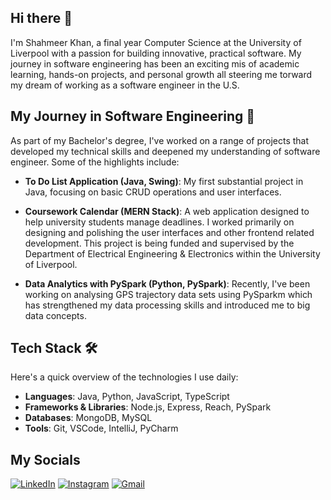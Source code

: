 ## Hi there 👋
 I'm Shahmeer Khan, a final year Computer Science at the University of Liverpool with a passion for building innovative, practical software. My journey in software engineering has been an exciting mis of academic learning, hands-on projects, and personal growth all steering me torward my dream of working as a software engineer in the U.S. 

## My Journey in Software Engineering 📘
As part of my Bachelor's degree, I've worked on a range of projects that developed my technical skills and deepened my understanding of software engineer. Some of the highlights include: 

  - **To Do List Application (Java, Swing)**: My first substantial project in Java, focusing on basic CRUD           operations and user interfaces.
    
  - **Coursework Calendar (MERN Stack)**: A web application designed to help university students manage              deadlines. I worked primarily on designing and polishing the user interfaces and other frontend 
      related development. This project is being funded and supervised by the Department of Electrical 
      Engineering & Electronics within the University of Liverpool.
    
  - **Data Analytics with PySpark (Python, PySpark)**: Recently, I've been working on analysing GPS trajectory data sets using PySparkm which has strengthened my data processing skills and introduced me to big data concepts.

## Tech Stack 🛠️
Here's a quick overview of the technologies I use daily: 
  - **Languages**: Java, Python, JavaScript, TypeScript
  - **Frameworks & Libraries**: Node.js, Express, Reach, PySpark
  - **Databases**: MongoDB, MySQL
  - **Tools**: Git, VSCode, IntelliJ, PyCharm

## My Socials
[![LinkedIn](https://img.shields.io/badge/LinkedIn-blue?style=flat&logo=linkedin&logoColor=white)](www.linkedin.com/in/shahmeer-khan-swe)
[![Instagram](https://img.shields.io/badge/Instagram-E4405F?style=flat&logo=instagram&logoColor=white)](https://www.instagram.com/yourusername/)
[![Gmail](https://img.shields.io/badge/Gmail-D14836?style=flat&logo=gmail&logoColor=white)](mailto:shahmeerk.dev@gmail.com)

  



 
 

<!--
**shahmeerkhan-swe/shahmeerkhan-swe** is a ✨ _special_ ✨ repository because its `README.md` (this file) appears on your GitHub profile.

Here are some ideas to get you started:

- 🔭 I’m currently working on ...
- 🌱 I’m currently learning ...
- 👯 I’m looking to collaborate on ...
- 🤔 I’m looking for help with ...
- 💬 Ask me about ...
- 📫 How to reach me: ...
- 😄 Pronouns: ...
- ⚡ Fun fact: ...
-->
